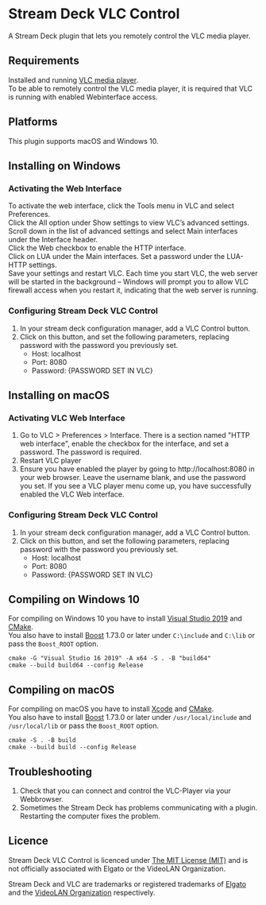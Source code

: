 # Stream Deck VLC Control
A Stream Deck plugin that lets you remotely control the VLC media player.

## Requirements
Installed and running [VLC media player](https://www.videolan.org/vlc/).  
To be able to remotely control the VLC media player, it is required that VLC is running with enabled Webinterface access.

## Platforms
This plugin supports macOS and Windows 10.

## Installing on Windows

### Activating the Web Interface
To activate the web interface, click the Tools menu in VLC and select Preferences.  
Click the All option under Show settings to view VLC’s advanced settings. Scroll down in the list of advanced settings and select Main interfaces under the Interface header.  
Click the Web checkbox to enable the HTTP interface.  
Click on LUA under the Main interfaces. Set a password under the LUA-HTTP settings.  
Save your settings and restart VLC. Each time you start VLC, the web server will be started in the background – Windows will prompt you to allow VLC firewall access when you restart it, indicating that the web server is running.

### Configuring Stream Deck VLC Control
1. In your stream deck configuration manager, add a VLC Control button.
2. Click on this button, and set the following parameters, replacing password with the password you previously set.
    + Host: localhost
    + Port: 8080
    + Password: {PASSWORD SET IN VLC}

## Installing on macOS

### Activating VLC Web Interface
1. Go to VLC > Preferences > Interface. There is a section named "HTTP web interface", enable the checkbox for the interface, and set a password. The password is required. 
2. Restart VLC player
3. Ensure you have enabled the player by going to http://localhost:8080 in your web browser. Leave the username blank, and use the password you set. If you see a VLC player menu come up, you have successfully enabled the VLC Web interface.

### Configuring Stream Deck VLC Control
1. In your stream deck configuration manager, add a VLC Control button.
2. Click on this button, and set the following parameters, replacing password with the password you previously set.
    + Host: localhost
    + Port: 8080
    + Password: {PASSWORD SET IN VLC}



## Compiling on Windows 10
For compiling on Windows 10 you have to install [Visual Studio 2019](https://visualstudio.microsoft.com) and [CMake](https://cmake.org/).  
You also have to install [Boost](https://www.boost.org/) 1.73.0 or later under `C:\include` and `C:\lib` or pass the `Boost_ROOT` option.  
```
cmake -G "Visual Studio 16 2019" -A x64 -S . -B "build64"
cmake --build build64 --config Release
```

## Compiling on macOS
For compiling on macOS you have to install [Xcode](https://developer.apple.com/xcode/) and [CMake](https://cmake.org/).  
You also have to install [Boost](https://www.boost.org/) 1.73.0 or later under `/usr/local/include` and `/usr/local/lib` or pass the `Boost_ROOT` option.  
```
cmake -S . -B build
cmake --build build --config Release
```

## Troubleshooting
1. Check that you can connect and control the VLC-Player via your Webbrowser.
2. Sometimes the Stream Deck has problems communicating with a plugin. Restarting the computer fixes the problem.

## Licence
Stream Deck VLC Control is licenced under [The MIT License (MIT)](LICENSE) and is not officially associated with Elgato or the VideoLAN Organization.

Stream Deck and VLC are trademarks or registered trademarks of [Elgato](https://www.elgato.com/en) and the [VideoLAN Organization](https://www.videolan.org/videolan/) respectively.
